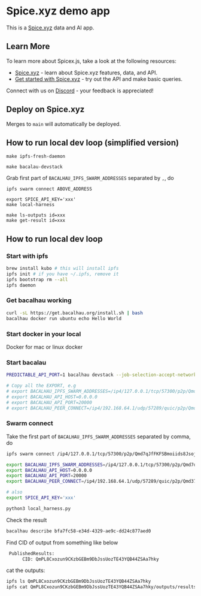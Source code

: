 # Spice.xyz demo app

This is a [Spice.xyz](https://spice.xyz/) data and AI app.

## Learn More

To learn more about Spicex.js, take a look at the following resources:

- [Spice.xyz](https://docs.spice.xyz) - learn about Spice.xyz features, data, and API.
- [Get started with Spice.xyz](https://docs.spice.xyz/get-started) - try out the API and make basic queries.

Connect with us on [Discord](https://discord.gg/PUCapX22En) - your feedback is appreciated!

## Deploy on Spice.xyz

Merges to `main` will automatically be deployed.

## How to run local dev loop (simplified version)

```
make ipfs-fresh-daemon
```

```
make bacalau-devstack
```

Grab first part of `BACALHAU_IPFS_SWARM_ADDRESSES` separated by `,`, do
```
ipfs swarm connect ABOVE_ADDRESS
```


```
export SPICE_API_KEY='xxx'
make local-harness
```

```
make ls-outputs id=xxx
make get-result id=xxx
```


## How to run local dev loop

### Start with ipfs

```bash
brew install kubo # this will install ipfs
ipfs init # if you have ~/.ipfs, remove it
ipfs bootstrap rm --all
ipfs daemon
```

### Get bacalhau working

```bash
curl -sL https://get.bacalhau.org/install.sh | bash
bacalhau docker run ubuntu echo Hello World
```

### Start docker in your local

Docker for mac or linux docker

### Start bacalau

```bash
PREDICTABLE_API_PORT=1 bacalhau devstack --job-selection-accept-networked

# Copy all the EXPORT, e.g
# export BACALHAU_IPFS_SWARM_ADDRESSES=/ip4/127.0.0.1/tcp/57300/p2p/Qmd7qJfFKFSBmoiids8Jsoj8cadoWzhykhTZcL1evQrLdv,/ip4/192.168.64.1/tcp/57300/p2p/Qmd7qJfFKFSBmoiids8Jsoj8cadoWzhykhTZcL1evQrLdv
# export BACALHAU_API_HOST=0.0.0.0
# export BACALHAU_API_PORT=20000
# export BACALHAU_PEER_CONNECT=/ip4/192.168.64.1/udp/57289/quic/p2p/Qmd37s635iHLwKC7ugQKSQMXXqPKun3mAgm5PZNFNQv7Mk,/ip4/192.168.64.1/tcp/57294/p2p/QmWLZLAtT31SUfg3TkGk2WCZWs7wmzsU4wxmrf35ZwLXSK,/ip6/::1/tcp/57298/p2p/QmcWSqFdd4CuZd3WmMnpQpRS53NxrYwAYs26Sxyh2aapjQ,/ip4/192.168.64.1/udp/57302/quic/p2p/QmNfKCqPnvTfdjfMPzbqhhsnZgsjpRNNXhGJcGbBKBFiA8
```

### Swarm connect
Take the first part of `BACALHAU_IPFS_SWARM_ADDRESSES`  separated by comma, do

```bash
ipfs swarm connect /ip4/127.0.0.1/tcp/57300/p2p/Qmd7qJfFKFSBmoiids8Jsoj8cadoWzhykhTZcL1evQrLdv
```

```bash
export BACALHAU_IPFS_SWARM_ADDRESSES=/ip4/127.0.0.1/tcp/57300/p2p/Qmd7qJfFKFSBmoiids8Jsoj8cadoWzhykhTZcL1evQrLdv,/ip4/192.168.64.1/tcp/57300/p2p/Qmd7qJfFKFSBmoiids8Jsoj8cadoWzhykhTZcL1evQrLdv
export BACALHAU_API_HOST=0.0.0.0
export BACALHAU_API_PORT=20000
export BACALHAU_PEER_CONNECT=/ip4/192.168.64.1/udp/57289/quic/p2p/Qmd37s635iHLwKC7ugQKSQMXXqPKun3mAgm5PZNFNQv7Mk,/ip4/192.168.64.1/tcp/57294/p2p/QmWLZLAtT31SUfg3TkGk2WCZWs7wmzsU4wxmrf35ZwLXSK,/ip6/::1/tcp/57298/p2p/QmcWSqFdd4CuZd3WmMnpQpRS53NxrYwAYs26Sxyh2aapjQ,/ip4/192.168.64.1/udp/57302/quic/p2p/QmNfKCqPnvTfdjfMPzbqhhsnZgsjpRNNXhGJcGbBKBFiA8

# also
export SPICE_API_KEY='xxx'

python3 local_harness.py
```

Check the result

```bash
bacalhau describe bfa7fc58-e34d-4329-ae9c-dd24c877aed0
```

Find CID of output from something like below

```bash
 PublishedResults:
      CID: QmPL8Cxozun9CKzbGEBm9DbJssUozTE43YQB44ZSAa7hky
```

cat the outputs:
```bash
ipfs ls QmPL8Cxozun9CKzbGEBm9DbJssUozTE43YQB44ZSAa7hky
ipfs cat QmPL8Cxozun9CKzbGEBm9DbJssUozTE43YQB44ZSAa7hky/outputs/results.csv
```
